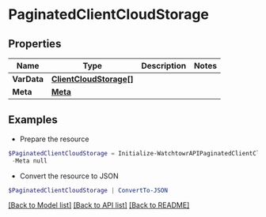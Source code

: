 # PaginatedClientCloudStorage
## Properties

Name | Type | Description | Notes
------------ | ------------- | ------------- | -------------
**VarData** | [**ClientCloudStorage[]**](ClientCloudStorage.md) |  | 
**Meta** | [**Meta**](Meta.md) |  | 

## Examples

- Prepare the resource
```powershell
$PaginatedClientCloudStorage = Initialize-WatchtowrAPIPaginatedClientCloudStorage  -VarData null `
 -Meta null
```

- Convert the resource to JSON
```powershell
$PaginatedClientCloudStorage | ConvertTo-JSON
```

[[Back to Model list]](../README.md#documentation-for-models) [[Back to API list]](../README.md#documentation-for-api-endpoints) [[Back to README]](../README.md)

